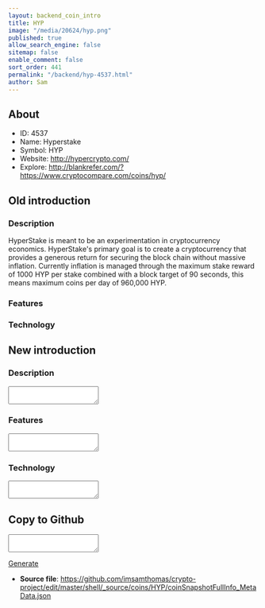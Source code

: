 ```yaml
---
layout: backend_coin_intro
title: HYP
image: "/media/20624/hyp.png"
published: true
allow_search_engine: false
sitemap: false
enable_comment: false
sort_order: 441
permalink: "/backend/hyp-4537.html"
author: Sam
---
```


## About

- ID: 4537
- Name: Hyperstake
- Symbol: HYP
- Website: http://hypercrypto.com/
- Explore: http://blankrefer.com/?https://www.cryptocompare.com/coins/hyp/


## Old introduction

### Description

<p>HyperStake<span> is meant to be an experimentation in cryptocurrency economics. HyperStake&#39;s primary goal is to create a cryptocurrency that provides a generous return for securing the block chain without massive inflation. Currently inflation is managed through the maximum stake reward of 1000 HYP per stake combined with a block target of 90 seconds, this means maximum coins per day of 960,000 HYP.</span></p>

### Features


### Technology




## New introduction


### Description
<textarea id="meta_description" name="description"></textarea>

### Features
<textarea id="meta_features" name="features"></textarea>

### Technology
<textarea id="meta_technology" name="technology"></textarea>


## Copy to Github

<textarea id="coinsnapshotfullinfo_metadata"></textarea>

<a href="#gen" onclick="generateMetaDatJson()">Generate</a>

- **Source file**: <a href="https://github.com/imsamthomas/crypto-project/edit/master/shell/_source/coins/HYP/coinSnapshotFullInfo_MetaData.json">https://github.com/imsamthomas/crypto-project/edit/master/shell/_source/coins/HYP/coinSnapshotFullInfo_MetaData.json</a>

